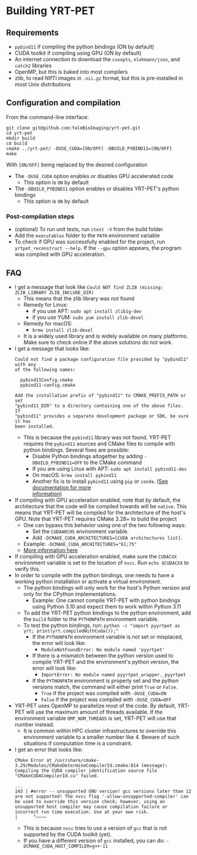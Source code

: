# Building YRT-PET

## Requirements

- `pybind11` if compiling the python bindings (ON by default)
- CUDA toolkit if compiling using GPU (ON by default)
- An internet connection to download the `cxxopts`, `nlohmann/json`,
  and `catch2` libraries
- OpenMP, but this is baked into most compilers
- zlib, to read NIfTI images in `.nii.gz` format, but this is pre-installed
  in most Unix distributions

## Configuration and compilation

From the command-line interface:

`git clone git@github.com:YaleBioImaging/yrt-pet.git`\
`cd yrt-pet`\
`mkdir build`\
`cd build`\
`cmake ../yrt-pet/ -DUSE_CUDA=[ON/OFF] -DBUILD_PYBIND11=[ON/OFF]`\
`make`

With `[ON/OFF]` being replaced by the desired configuration

- The `-DUSE_CUDA` option enables or disables GPU accelerated code
    - This option is `ON` by default
- The `-DBUILD_PYBIND11` option enables or disables YRT-PET's python bindings
    - This option is `ON` by default

### Post-compilation steps

- (optional) To run unit tests, run `ctest -V` from the build folder.
- Add the `executables` folder to the `PATH` environment variable
- To check if GPU was successfully enabled for the project, run
  `yrtpet_reconstruct --help`. If the `--gpu` option appears, the program was
  compiled with GPU acceleration.

## FAQ

- I get a message that look like
  ``Could NOT find ZLIB (missing: ZLIB_LIBRARY ZLIB_INCLUDE_DIR)``
    - This means that the zlib library was not found
    - Remedy for Linux:
        - if you use APT: `sudo apt install zlib1g-dev`
        - if you use YUM: `sudo yum install zlib-devel`
    - Remedy for macOS:
        - `brew install zlib-devel`
    - It is a widely used library and is widely available on many platforms.
      Make sure to check online if the above solutions do not work.
- I get a message that looks like:
  ```
  Could not find a package configuration file provided by "pybind11" with any
  of the following names:

    pybind11Config.cmake
    pybind11-config.cmake

  Add the installation prefix of "pybind11" to CMAKE_PREFIX_PATH or set
  "pybind11_DIR" to a directory containing one of the above files.  If
  "pybind11" provides a separate development package or SDK, be sure it has
  been installed.
  ```
    - This is because the `pybind11` library was not found. YRT-PET requires the
      `pybind11` sources and CMake files to compile with python bindings.
      Several fixes are possible:
        - Disable Python bindings altogether by adding `-DBUILD_PYBIND11=OFF` to
          the CMake command
        - If you are using Linux with APT: ``sudo apt install pybind11-dev``
        - On macOS: `brew install pybind11`
        - Another fix is to install `pybind11` using `pip` or `conda`.
          ([See documentation for more\
          information](https://pybind11.readthedocs.io/en/stable/installing.html))
- If compiling with GPU acceleration enabled, note that by default, the
  architecture
  that the code will be compiled towards will be `native`. This means that
  YRT-PET will be compiled for the architecture of the host's GPU. Note that
  YRT-PET requires CMake 3.28+ to build the project
    - One can bypass this behavior using one of the two following ways:
        - Set the `CUDAARCHS` environment variable.
        - Add `-DCMAKE_CUDA_ARCHITECTURES=[CUDA architectures list]`.
    - Example: `-DCMAKE_CUDA_ARCHITECTURES="61;75"`
    - [More information here](https://cmake.org/cmake/help/latest/prop_tgt/CUDA_ARCHITECTURES.html)
- If compiling with GPU acceleration enabled, make sure the `CUDACXX`
  environment variable
  is set to the location of `nvcc`. Run `echo $CUDACXX` to verify this.
- In order to compile with the python bindings, one needs to have a working
  python installation or activate a virtual environment.
    - The python bindings will only work for the host's Python version and only
      for the CPython implementations.
        - Example: One cannot compile YRT-PET with python bindings using Python
          3.10 and expect them to work within Python 3.11
    - To add the YRT-PET python bindings to the python environment, add
      the `build` folder to the `PYTHONPATH` environment variable.
    - To test the python bindings,
      run: `python -c "import pyyrtpet as yrt; print(yrt.compiledWithCuda());"`
        - If the `PYTHONPATH` environment variable is not set or misplaced,
          the error will look like:
            - `ModuleNotFoundError: No module named 'pyyrtpet'`
        - If there is a mismatch between the python version used to compile
          YRT-PET and the environment's python version, the error will look
          like:
            - `ImportError: No module named pyyrtpet_wrapper._pyyrtpet`
        - If the `PYTHONPATH` environment is properly set and the python
          versions match, the command will either print `True` or `False`.
            - `True` if the project was compiled with `-DUSE_CUDA=ON`
            - `False` if the project was compiled with `-DUSE_CUDA=OFF`
- YRT-PET uses OpenMP to parallelize most of the code. By default,
  YRT-PET will use the maximum amount of threads available. If the environment
  variable `OMP_NUM_THREADS` is set, YRT-PET will use that number instead.
    - It is common within HPC cluster infrastructures to override this
      environment variable to a smaller number like 4. Beware of such situations
      if computation time is a constraint.
- I get an error that looks like:
    ```
    CMake Error at /usr/share/cmake-3.29/Modules/CMakeDetermineCompilerId.cmake:814 (message):
    Compiling the CUDA compiler identification source file
    "CMakeCUDACompilerId.cu" failed.

    ...
    143 | #error -- unsupported GNU version! gcc versions later than 12 are not supported! The nvcc flag '-allow-unsupported-compiler' can be used to override this version check; however, using an unsupported host compiler may cause compilation failure or incorrect run time execution. Use at your own risk.
    |      ^~~~~
    ```
    - This is because `nvcc` tries to use a version of `gcc` that is
    not supported by the CUDA toolkit (yet).
    - If you have a different version of `gcc` installed, you can do:
    ``-DCMAKE_CUDA_HOST_COMPILER=g++-11``
